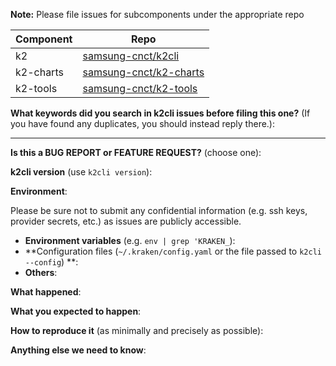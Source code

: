 <!-- Thanks for filing an issue! Before hitting the button, please answer these questions.-->

**Note:** Please file issues for subcomponents under the appropriate repo

| Component | Repo                                                                           |
| --------- | ------------------------------------------------------------------------------ |
| k2        | [samsung-cnct/k2cli](https://github.com/samsung-cnct/k2cli/issues/new)         |
| k2-charts | [samsung-cnct/k2-charts](https://github.com/samsung-cnct/k2-charts/issues/new) |
| k2-tools  | [samsung-cnct/k2-tools](https://github.com/samsung-cnct/k2-tools/issues/new)   |

**What keywords did you search in k2cli issues before filing this one?** (If you have found any duplicates, you should instead reply there.):

---

**Is this a BUG REPORT or FEATURE REQUEST?** (choose one):

<!--
If this is a BUG REPORT, please:
  - Fill in as much of the template below as you can.  If you leave out
    information, we can't help you as well.

If this is a FEATURE REQUEST, please:
  - Describe *in detail* the feature/behavior/change you'd like to see.

In both cases, be ready for followup questions, and please respond in a timely
manner.  If we can't reproduce a bug or think a feature already exists, we
might close your issue.  If we're wrong, PLEASE feel free to reopen it and
explain why.
-->

**k2cli version** (use `k2cli version`):


**Environment**:

Please be sure not to submit any confidential information (e.g. ssh keys, provider secrets, etc.) as issues are publicly accessible.

- **Environment variables** (e.g. `env | grep 'KRAKEN_`):
- **Configuration files (`~/.kraken/config.yaml` or the file passed to `k2cli --config`) **:
- **Others**:


**What happened**:


**What you expected to happen**:


**How to reproduce it** (as minimally and precisely as possible):


**Anything else we need to know**:

